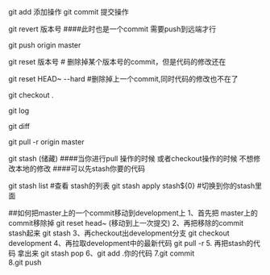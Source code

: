 git add  添加操作
git  commit 提交操作


git revert 版本号 
####此时也是一个commit 需要push到远端才行

git push origin master

git reset 版本号 # 删除掉某个版本号的commit，但是代码的修改还在 

git reset HEAD~ --hard #删除掉上一个commit,同时代码的修改也不在了

git checkout .

git log 

git diff 

git pull -r origin master

git stash (储藏)
####当你进行pull 操作的时候 或者checkout操作的时候  不想修改本地的修改
####可以先stash你要的代码

git stash list #查看 stash的列表
git stash apply stash${0} #切换到你的stash里面


##如何把master上的一个commit移动到development上
1、首先把 master上的commit移除掉  git  reset  head~ (移动到上一次提交)
2、再把移除的commit stash起来  git stash
3、再checkout出development分支  git checkout development
4、再拉取development中的最新代码  git pull -r
5. 再把stash的代码 拿出来  git stash pop
6、git add .你的代码
7.git commit  
8.git push   